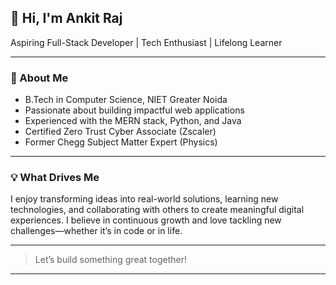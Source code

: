 ## 👋 Hi, I'm Ankit Raj

Aspiring Full-Stack Developer | Tech Enthusiast | Lifelong Learner

---

### 🚀 About Me

- B.Tech in Computer Science, NIET Greater Noida  
- Passionate about building impactful web applications  
- Experienced with the MERN stack, Python, and Java  
- Certified Zero Trust Cyber Associate (Zscaler)  
- Former Chegg Subject Matter Expert (Physics)

---

### 💡 What Drives Me

I enjoy transforming ideas into real-world solutions, learning new technologies, and collaborating with others to create meaningful digital experiences. I believe in continuous growth and love tackling new challenges—whether it’s in code or in life.

---

> Let’s build something great together!

---
